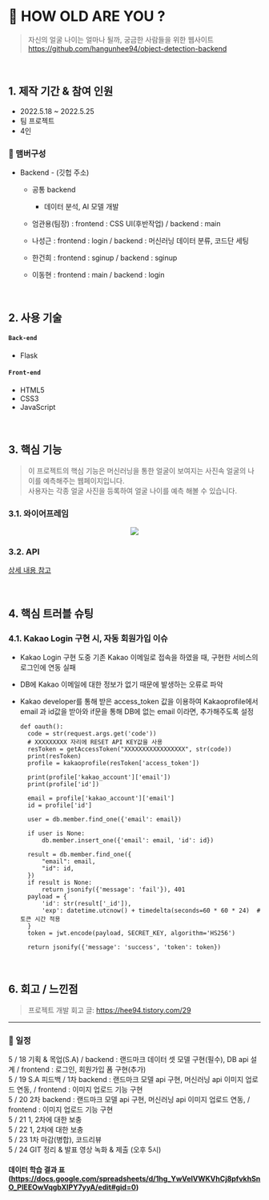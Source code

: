 # :pushpin: HOW OLD ARE YOU ?
>자신의 얼굴 나이는 얼마나 될까, 궁금한 사람들을 위한 웹사이트  
>https://github.com/hangunhee94/object-detection-backend   

</br>

## 1. 제작 기간 & 참여 인원
- 2022.5.18 ~ 2022.5.25  
- 팀 프로젝트
- 4인  

### 🧙 맴버구성
- Backend - (깃헙 주소)
  - 공통 backend
    - 데이터 분석, AI 모델 개발

  - 엄관용(팀장) : frontend : CSS UI(후반작업) / backend : main
  - 나성근 : frontend : login / backend : 머신러닝 데이터 분류, 코드단 세팅
  - 한건희 : frontend : sginup / backend : sginup 
  - 이동현 : frontend : main / backend : login
</br>

## 2. 사용 기술
#### `Back-end`
  - Flask

#### `Front-end`
  - HTML5
  - CSS3
  - JavaScript
  
</br>

## 3. 핵심 기능
>이 프로젝트의 핵심 기능은 머신러닝을 통한 얼굴이 보여지는 사진속 얼굴의 나이를 예측해주는 웹페이지입니다.   
>사용자는 각종 얼굴 사진을 등록하여 얼굴 나이를 예측 해볼 수 있습니다.      

### 3.1. 와이어프레임   
<p align='center'>
  <img src="./README/images/wireframe_2.png"/>
</p>


### 3.2. API    
[상세 내용 참고](https://www.notion.so/12-API-6e9db449ac3948b09aea83d5dde330b0)

<br>

## 4. 핵심 트러블 슈팅
### 4.1. Kakao Login 구현 시, 자동 회원가입 이슈

- Kakao Login 구현 도중 기존 Kakao 이메일로 접속을 하였을 때, 구현한 서비스의 로그인에 연동 실패

- DB에 Kakao 이메일에 대한 정보가 없기 때문에 발생하는 오류로 파악

- Kakao developer를 통해 받은 access_token 값을 이용하여 Kakaoprofile에서 email 과 id값을 받아와 
  if문을 통해 DB에 없는 email 이라면, 추가해주도록 설정
  ```
  def oauth():
    code = str(request.args.get('code'))
    # XXXXXXXXX 자리에 RESET API KEY값을 사용
    resToken = getAccessToken("XXXXXXXXXXXXXXXXX", str(code))
    print(resToken)
    profile = kakaoprofile(resToken['access_token'])

    print(profile['kakao_account']['email'])
    print(profile['id'])

    email = profile['kakao_account']['email']
    id = profile['id']

    user = db.member.find_one({'email': email})

    if user is None:
        db.member.insert_one({'email': email, 'id': id})

    result = db.member.find_one({
        "email": email,
        "id": id,
    })
    if result is None:
        return jsonify({'message': 'fail'}), 401
    payload = {
        'id': str(result['_id']),
        'exp': datetime.utcnow() + timedelta(seconds=60 * 60 * 24)  # 토큰 시간 적용
    }
    token = jwt.encode(payload, SECRET_KEY, algorithm='HS256')

    return jsonify({'message': 'success', 'token': token})
  ```
</br>

## 6. 회고 / 느낀점
>프로젝트 개발 회고 글: https://hee94.tistory.com/29 

---


### 📌 일정
5 / 18 기획 & 목업(S.A) / backend : 랜드마크 데이터 셋 모델 구현(필수), DB api 설계 / frontend : 로그인, 회원가입 폼 구현(추가)  
5 / 19 S.A 피드백 / 1차 backend : 랜드마크 모델 api 구현, 머신러닝 api 이미지 업로드 연동,   / frontend : 이미지 업로드 기능 구현  
5 / 20 2차 backend : 랜드마크 모델 api 구현, 머신러닝 api 이미지 업로드 연동,   / frontend : 이미지 업로드 기능 구현  
5 / 21 1, 2차에 대한 보충  
5 / 22 1, 2차에 대한 보충  
5 / 23 1차 마감(병합), 코드리뷰  
5 / 24 GIT 정리 & 발표 영상 녹화 & 제출 (오후 5시)  

#### 데이터 학습 결과 표(https://docs.google.com/spreadsheets/d/1hg_YwVelVWKVhCj8pfvkhSnO_PIEEOwVqgbXlPY7yyA/edit#gid=0)
